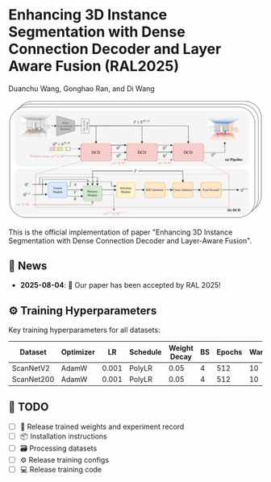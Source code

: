 # Enhancing 3D Instance Segmentation with Dense Connection Decoder and Layer Aware Fusion (RAL2025)

Duanchu Wang, Gonghao Ran, and Di Wang

![Overview](docs/overview.png)

This is the official implementation of paper "Enhancing 3D Instance Segmentation with Dense Connection Decoder and Layer-Aware Fusion".



## 📰 News
- **2025-08-04**: 🎉 Our paper has been accepted by RAL 2025!

## ⚙️ Training Hyperparameters

Key training hyperparameters for all datasets:

| Dataset | Optimizer | LR | Schedule | Weight Decay | BS | Epochs | Warmup |
|---------|-----------|---|--------|--------------|----|--------|--------|
| ScanNetV2 | AdamW | 0.001 | PolyLR | 0.05 | 4 | 512 | 10 |
| ScanNet200 | AdamW | 0.001| PolyLR | 0.05 | 4 | 512 | 10 |

## 📝 TODO
- [ ] 🚀 Release trained weights and experiment record
- [ ] 📦 Installation instructions
- [ ] 🗃️ Processing datasets
- [ ] ⚙️ Release training configs
- [ ] 💻 Release training code
